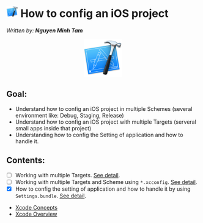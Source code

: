 # <img src="./Images/img-xcode.png" height="30"> How to config an iOS project

_Written by: **Nguyen Minh Tam**_

<center>
	<img src="./Images/img-xcode.png" height="100">
</center>

## Goal:

- Understand how to config an iOS project in multiple Schemes (several environment like: Debug, Staging, Release)
- Understand how to config an iOS project with multiple Targets (serveral small apps inside that project)
- Understanding how to config the Setting of application and how to handle it.

## Contents:

- [ ] Working with multiple Targets. [See detail][Targets].
- [ ] Working with multiple Targets and Scheme using `*.xcconfig`. [See detail][Xcconfig].
- [x] How to config the setting of application and how to handle it by using `Settings.bundle`. [See detail][Settings].

- [Xcode Concepts](https://developer.apple.com/library/archive/featuredarticles/XcodeConcepts/Concept-Targets.html)
- [Xcode Overview](https://developer.apple.com/library/archive/documentation/ToolsLanguages/Conceptual/Xcode_Overview/index.html)

[Targets]: ./WorkingWithMultipleTargets.md
[Xcconfig]: ./UsingXCConfig.md
[Settings]: ./UsingSettingsBundle.md
